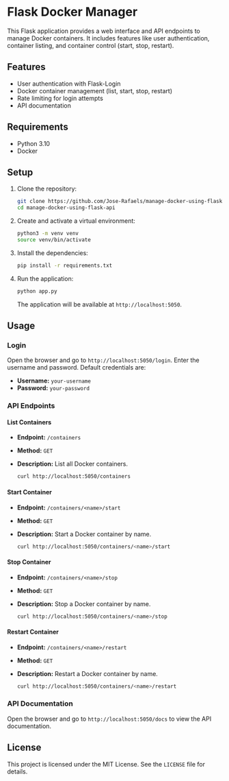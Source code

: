 # Flask Docker Manager

This Flask application provides a web interface and API endpoints to manage Docker containers. It includes features like user authentication, container listing, and container control (start, stop, restart).

## Features

- User authentication with Flask-Login
- Docker container management (list, start, stop, restart)
- Rate limiting for login attempts
- API documentation

## Requirements

- Python 3.10
- Docker

## Setup

1. Clone the repository:

   ```sh
   git clone https://github.com/Jose-Rafaels/manage-docker-using-flask-api.git
   cd manage-docker-using-flask-api
   ```

2. Create and activate a virtual environment:

   ```sh
   python3 -m venv venv
   source venv/bin/activate
   ```

3. Install the dependencies:

   ```sh
   pip install -r requirements.txt
   ```

4. Run the application:

   ```sh
   python app.py
   ```

   The application will be available at `http://localhost:5050`.

## Usage

### Login

Open the browser and go to `http://localhost:5050/login`. Enter the username and password. Default credentials are:

- **Username:** `your-username`
- **Password:** `your-password`

### API Endpoints

#### List Containers

- **Endpoint:** `/containers`
- **Method:** `GET`
- **Description:** List all Docker containers.

  ```sh
  curl http://localhost:5050/containers
  ```

#### Start Container

- **Endpoint:** `/containers/<name>/start`
- **Method:** `GET`
- **Description:** Start a Docker container by name.

  ```sh
  curl http://localhost:5050/containers/<name>/start
  ```

#### Stop Container

- **Endpoint:** `/containers/<name>/stop`
- **Method:** `GET`
- **Description:** Stop a Docker container by name.

  ```sh
  curl http://localhost:5050/containers/<name>/stop
  ```

#### Restart Container

- **Endpoint:** `/containers/<name>/restart`
- **Method:** `GET`
- **Description:** Restart a Docker container by name.

  ```sh
  curl http://localhost:5050/containers/<name>/restart
  ```

### API Documentation

Open the browser and go to `http://localhost:5050/docs` to view the API documentation.

## License

This project is licensed under the MIT License. See the `LICENSE` file for details.
